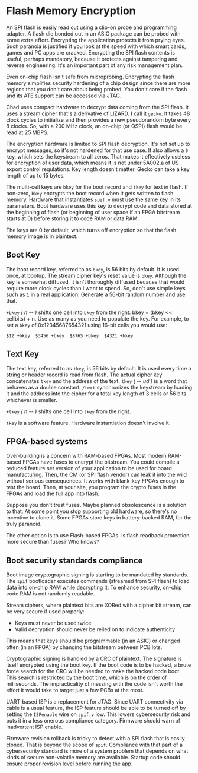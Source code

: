 # Flash Memory Encryption

An SPI flash is easily read out using a clip-on probe and programming adapter.
A flash die bonded out in an ASIC package can be probed with some extra effort.
Encrypting the application protects it from prying eyes.
Such paranoia is justified if you look at the speed with which smart cards,
games and PC apps are cracked.
Encrypting the SPI flash contents is useful, perhaps mandatory, because it
protects against tampering and reverse engineering.
It's an important part of any risk management plan.

Even on-chip flash isn't safe from microprobing.
Encrypting the flash memory simplifies security hardening of a chip design
since there are more regions that you don't care about being probed.
You don't care if the flash and its ATE support can be accessed via JTAG.

Chad uses compact hardware to decrypt data coming from the SPI flash.
It uses a stream cipher that's a derivative of LIZARD. I call it `gecko`.
It takes 48 clock cycles to initialize and then provides a new pseudorandom
byte every 8 clocks.
So, with a 200 MHz clock, an on-chip (or QSPI) flash would be read at 25 MBPS.

The encryption hardware is limited to SPI flash decryption. It's not set up to
encrypt messages, so it's not hardened for that use case. It also allows
a `0` key, which sets the keystream to all zeros.
That makes it effectively useless for encryption of user data,
which means it is not under 5A002.a of US export control regulations.
Key length doesn't matter.
Gecko can take a key length of up to 15 bytes.

The multi-cell keys are `bkey` for the boot record and `tkey` for text in flash.
If non-zero, `bkey` encrypts the boot record when it gets written to flash memory.
Hardware that instantiates `spif.v` must use the same key in its parameters.
Boot hardware uses this key to decrypt code and data stored at the beginning of
flash (or beginning of user space if an FPGA bitstream starts at 0) before
storing it to code RAM or data RAM.

The keys are 0 by default, which turns off encryption so that the flash memory
image is in plaintext.

## Boot Key

The boot record key, referred to as `bkey`, is 56 bits by default. It is used once,
at bootup. The stream cipher key's reset value is `bkey`. 
Although the key is somewhat diffused, it isn't thoroughly diffused because that 
would require more clock cycles than I want to spend.
So, don't use simple keys such as `1` in a real application.
Generate a 56-bit random number and use that.

`+bkey` *( n -- )* shifts one cell into `bkey` from the right:
bkey = (bkey << cellbits) + n. Use as many as you need to populate the key.
For example, to set a `bkey` of 0x12345687654321 using 16-bit cells you would use:

`$12 +bkey  $3456 +bkey  $8765 +bkey  $4321 +bkey`

## Text Key

The text key, referred to as `tkey`, is 56 bits by default. It is used every time
a string or header record is read from flash. The actual cipher key concatenates
`tkey` and the address of the text. `tkey` *( -- ud )* is a word that behaves as a
double constant. `/text` synchronizes the keystream by loading it and the address
into the cipher for a total key length of 3 cells or 56 bits whichever is smaller.

`+tkey` *( n -- )* shifts one cell into `tkey` from the right.

`tkey` is a software feature. Hardware instantiation doesn't involve it.

## FPGA-based systems

Over-building is a concern with RAM-based FPGAs. Most modern RAM-based FPGAs have
fuses to encrypt the bitstream. You could compile a reduced feature set version
of your application to be used for board manufacturing.
Then, the CM (or SPI flash vendor) can leak it into the wild without serious consequences.
It works with blank-key FPGAs enough to test the board.
Then, at your site, you program the crypto fuses in the FPGAs and load the full app into flash.

Suppose you don't trust fuses. Maybe planned obsolescence is a solution to that.
At some point you stop supporting old hardware, so there's no incentive to clone it.
Some FPGAs store keys in battery-backed RAM, for the truly paranoid.

The other option is to use Flash-based FPGAs. Is flash readback protection more secure than fuses?
Who knows?

## Boot security standards compliance

Boot image cryptographic signing is starting to be mandated by standards.
The `spif` bootloader executes commands (streamed from SPI flash) to load data into on-chip RAM
while decrypting it. To enhance security, on-chip code RAM is not randomly readable.

Stream ciphers, where plaintext bits are XORed with a cipher bit stream, can be
very secure if used properly:

- Keys must never be used twice
- Valid decryption should never be relied on to indicate authenticity

This means that keys should be programmable (in an ASIC) or changed often (in an FPGA)
by changing the bitstream between PCB lots.

Cryptographic signing is handled by a CRC of plaintext. The signature is itself encrypted
using the boot key. If the boot code is to be hacked, a brute force search for the CRC will be
needed to make the hacked code boot. This search is restricted by the boot time, which is on the
order of milliseconds. The impracticality of messing with the code isn't worth the effort it
would take to target just a few PCBs at the most.

UART-based ISP is a replacement for JTAG. Since UART connectivity via cable is a usual feature,
the ISP feature should be able to be turned off by setting the `ISPenable` wire on `spif.v` low.
This lowers cybersecurity risk and puts it in a less onerous compliance category.
Firmware should warn of inadvertent ISP enable.

Firmware revision rollback is tricky to detect with a SPI flash that is easily cloned.
That is beyond the scope of `spif`.
Compliance with that part of a cybersecurity standard is more of a system problem that depends
on what kinds of secure non-volatile memory are available.
Startup code should ensure proper revision level before running the app.
